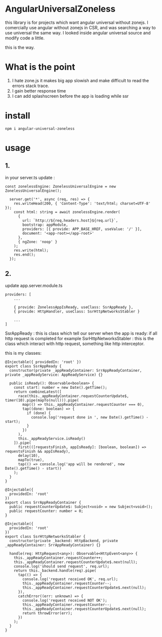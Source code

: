 # AngularUniversalZoneless

this library is for projects which want angular universal without zonejs. I comercially use angular without zonejs in CSR, and was searching a way to use universal the same way. I looked inside angular universal source and modify code a little.

this is the way.

# What is the point 
1. I hate zone.js it makes big app slowish and make difficult to read the errors stack trace.
2. I gain better response time
3. I can add splashscreen before the app is loading while ssr

# install

```npm i angular-universal-zoneless```

# usage
## 1.
in your server.ts update :
```
const zonelessEngine: ZonelessUniversalEngine = new ZonelessUniversalEngine();
```
```
  server.get('*', async (req, res) => {
    res.writeHead(200, { 'Content-Type': 'text/html; charset=UTF-8' });
    const html: string = await zonelessEngine.render(
      {
        url: `http://${req.headers.host}${req.url}`,
        bootstrap: appModule,
        providers: [{ provide: APP_BASE_HREF, useValue: '/' }],
        document: '<app-root></app-root>'
      },
      { ngZone: 'noop' }
    );
    res.write(html);
    res.end();
  });
```

## 2.
update app.server.module.ts

```
providers: [
    ...

    { provide: ZonelessAppIsReady, useClass: SsrAppReady },
    { provide: HttpHandler, useClass: SsrHttpNetworksStabler }

    ...
]
```

SsrAppReady : this is class which tell our server when the app is ready: if all http request is completed for example
SsrHttpNetworksStabler : this is the class which interact with http request, something like http interceptor.

this is my classes:

```
@Injectable({ providedIn: 'root' })
export class SsrAppReady {
  constructor(private _appReadyContainer: SrrAppReadyContainer, private _appReadyService: AppReadyService) {}

  public isReady(): Observable<boolean> {
    const start: number = new Date().getTime();
    return combineLatest([
      race(this._appReadyContainer.requestCounterUpdate$, timer(10).pipe(mapTo(null))).pipe(
        map(() => this._appReadyContainer.requestCounter === 0),
        tap((done: boolean) => {
          if (done) {
            console.log('request done in ', new Date().getTime() - start);
          }
        })
      ),
      this._appReadyService.isReady()
    ]).pipe(
      first(([requestsFinish, appIsReady]: [boolean, boolean]) => requestsFinish && appIsReady),
      delay(10),
      mapTo(true),
      tap(() => console.log('app will be rendered', new Date().getTime() - start))
    );
  }
}

@Injectable({
  providedIn: 'root'
})
export class SrrAppReadyContainer {
  public requestCounterUpdate$: Subject<void> = new Subject<void>();
  public requestCounter: number = 0;
}

@Injectable({
  providedIn: 'root'
})
export class SsrHttpNetworksStabler {
  constructor(private _backend: HttpBackend, private _appReadyContainer: SrrAppReadyContainer) {}

  handle(req: HttpRequest<any>): Observable<HttpEvent<any>> {
    this._appReadyContainer.requestCounter++;
    this._appReadyContainer.requestCounterUpdate$.next(null);
    console.log('should send request', req.url);
    return this._backend.handle(req).pipe(
      tap(() => {
        console.log('request received OK', req.url);
        this._appReadyContainer.requestCounter--;
        this._appReadyContainer.requestCounterUpdate$.next(null);
      }),
      catchError((err: unknown) => {
        console.log('request received NOT OK');
        this._appReadyContainer.requestCounter--;
        this._appReadyContainer.requestCounterUpdate$.next(null);
        return throwError(err);
      })
    );
  }
}
```